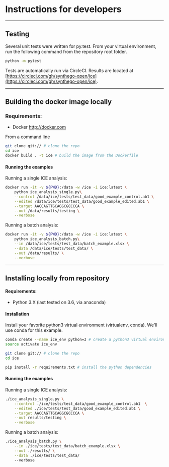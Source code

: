 
# Instructions for developers

<hr>

## Testing

Several unit tests were written for py.test. From your virtual environment, run the following command from the repository root folder.

```bash
python -m pytest
```

Tests are automatically run via CircleCI. Results are located at [https://circleci.com/gh/synthego-open/ice](https://circleci.com/gh/synthego-open/ice).

<hr>

## Building the docker image locally

### Requirements:

* Docker http://docker.com

From a command line

```bash
git clone git:// # clone the repo
cd ice
docker build . -t ice # build the image from the Dockerfile
```

#### Running the examples

Running a single ICE analysis:

```bash
docker run -it -v ${PWD}:/data -w /ice -i ice:latest \
	python ice_analysis_single.py\
	--control /data/ice/tests/test_data/good_example_control.ab1 \
	--edited /data/ice/tests/test_data/good_example_edited.ab1 \
	--target AACCAGTTGCAGGCGCCCCA \
	--out /data/results/testing \
	--verbose
```

Running a batch analysis:

```bash
docker run -it -v ${PWD}:/data -w /ice -i ice:latest \
	python ice_analysis_batch.py\
	--in /data/ice/tests/test_data/batch_example.xlsx \
	--data /data/ice/tests/test_data/ \
	--out /data/results/ \
	--verbose
```

<hr>

## Installing locally from repository

#### Requirements:

* Python 3.X (last tested on 3.6, via anaconda)

#### Installation

Install your favorite python3 virtual environment (virtualenv, conda). We'll use conda for this example.

```bash
conda create --name ice_env python=3 # create a python3 virtual environment
source activate ice_env

git clone git:// # clone the repo
cd ice

pip install -r requirements.txt # install the python dependencies
```

#### Running the examples

Running a single ICE analysis:

```bash
./ice_analysis_single.py \
	--control ./ice/tests/test_data/good_example_control.ab1  \
	--edited ./ice/tests/test_data/good_example_edited.ab1 \
	--target AACCAGTTGCAGGCGCCCCA \
	--out results/testing \
	--verbose
```

Running a batch analysis:

```bash
./ice_analysis_batch.py \
	--in ./ice/tests/test_data/batch_example.xlsx \
	--out ./results/ \
	--data ./ice/tests/test_data/
	--verbose
```

